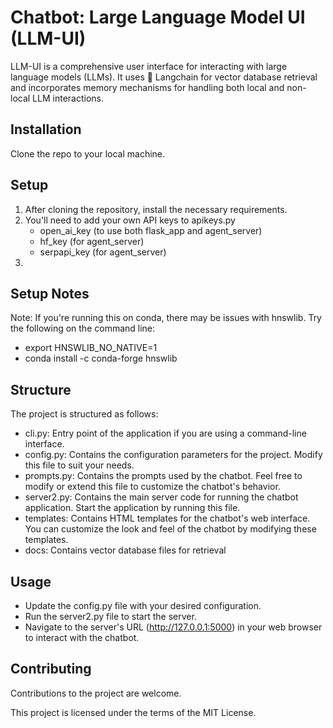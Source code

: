 # Chatbot: Large Language Model UI (LLM-UI)

LLM-UI is a comprehensive user interface for interacting with large language models (LLMs). It uses 🦜️ Langchain for vector database retrieval and incorporates memory mechanisms for handling both local and non-local LLM interactions.

## Installation

Clone the repo to your local machine.

## Setup

1. After cloning the repository, install the necessary requirements.
2. You'll need to add your own API keys to apikeys.py
   * open_ai_key (to use both flask_app and agent_server)
   * hf_key (for agent_server)
   * serpapi_key (for agent_server)
3. 


## Setup Notes

Note: If you're running this on conda, there may be issues with hnswlib. Try the following on the command line:
* export HNSWLIB_NO_NATIVE=1
* conda install -c conda-forge hnswlib 

## Structure

The project is structured as follows:
* cli.py: Entry point of the application if you are using a command-line interface.
* config.py: Contains the configuration parameters for the project. Modify this file to suit your needs.
* prompts.py: Contains the prompts used by the chatbot. Feel free to modify or extend this file to customize the chatbot's behavior.
* server2.py: Contains the main server code for running the chatbot application. Start the application by running this file.
* templates: Contains HTML templates for the chatbot's web interface. You can customize the look and feel of the chatbot by modifying these templates.
* docs: Contains vector database files for retrieval

## Usage
* Update the config.py file with your desired configuration.
* Run the server2.py file to start the server.
* Navigate to the server's URL (http://127.0.0.1:5000) in your web browser to interact with the chatbot.

## Contributing

Contributions to the project are welcome.

This project is licensed under the terms of the MIT License.
